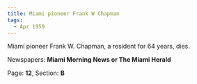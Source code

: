 ```yaml
---  
title: Miami pioneer Frank W Chapman  
tags:  
  - Apr 1959  
---  
```

  
Miami pioneer Frank W. Chapman, a resident for 64 years, dies.  
  
Newspapers: **Miami Morning News or The Miami Herald**  
  
Page: **12**, Section: **B** 
